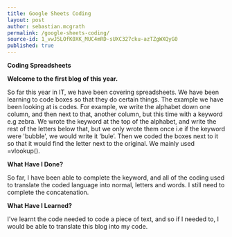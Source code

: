 ```yaml
---
title: Google Sheets Coding
layout: post
author: sebastian.mcgrath
permalink: /google-sheets-coding/
source-id: 1_vwJ5LOfK0XK_MUC4mRD-sUXC327cku-azTZgWXQyG0
published: true
---
```

**Coding Spreadsheets**

**Welcome to the first blog of this year.**

So far this year in IT, we have been covering spreadsheets. We have been learning to code boxes so that they do certain things. The example we have been looking at is codes. For example, we write the alphabet down one column, and then next to that, another column, but this time with a keyword e.g zebra. We wrote the keyword at the top of the alphabet, and write the rest of the letters below that, but we only wrote them once i.e if the keyword were 'bubble', we would write it ‘bule’. Then we coded the boxes next to it so that it would find the letter next to the original. We mainly used =vlookup().

**What Have I Done?**

So far, I have been able to complete the keyword, and all of the coding used to translate the coded language into normal, letters and words. I still need to complete the concatenation.

**What Have I Learned?**

I've learnt the code needed to code a piece of text, and so if I needed to, I would be able to translate this blog into my code. 


